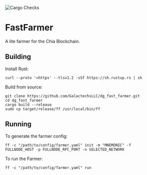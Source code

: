![Cargo Checks](https://github.com/GalactechsLLC/dg_xch_utils/actions/workflows/rust.yml/badge.svg)

FastFarmer
=====

A lite farmer for the Chia Blockchain.


Building
--------

Install Rust:
```
curl --proto '=https' --tlsv1.2 -sSf https://sh.rustup.rs | sh
```

Build from source:
```
git clone https://github.com/GalactechsLLC/dg_fast_farmer.git
cd dg_fast_farmer
cargo build --release
sudo cp target/release/ff /usr/local/bin/ff
```

Running
--------

To generate the farmer config:
```
ff -c "/path/to/config/farmer.yaml" init -m "MNEMONIC" -f FULLNODE_HOST -p FULLNODE_RPC_PORT -n SELECTED_NETWORK
```

To run the Farmer:
```
ff -c "/path/to/config/farmer.yaml" run
```